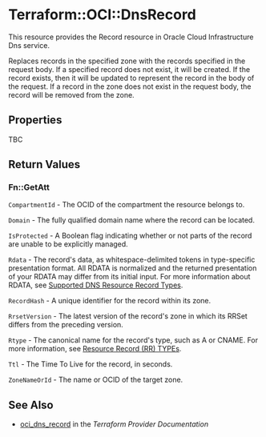 # Terraform::OCI::DnsRecord

This resource provides the Record resource in Oracle Cloud Infrastructure Dns service.

Replaces records in the specified zone with the records specified in the
request body. If a specified record does not exist, it will be created.
If the record exists, then it will be updated to represent the record in
the body of the request. If a record in the zone does not exist in the
request body, the record will be removed from the zone.

## Properties

TBC

## Return Values

### Fn::GetAtt

`CompartmentId` - The OCID of the compartment the resource belongs to.

`Domain` - The fully qualified domain name where the record can be located.

`IsProtected` - A Boolean flag indicating whether or not parts of the record are unable to be explicitly managed.

`Rdata` - The record's data, as whitespace-delimited tokens in type-specific presentation format. All RDATA is normalized and the returned presentation of your RDATA may differ from its initial input. For more information about RDATA, see [Supported DNS Resource Record Types](https://docs.cloud.oracle.com/iaas/Content/DNS/Reference/supporteddnsresource.htm).

`RecordHash` - A unique identifier for the record within its zone.

`RrsetVersion` - The latest version of the record's zone in which its RRSet differs from the preceding version.

`Rtype` - The canonical name for the record's type, such as A or CNAME. For more information, see [Resource Record (RR) TYPEs](https://www.iana.org/assignments/dns-parameters/dns-parameters.xhtml#dns-parameters-4).

`Ttl` - The Time To Live for the record, in seconds.

`ZoneNameOrId` - The name or OCID of the target zone.

## See Also

* [oci_dns_record](https://www.terraform.io/docs/providers/oci/r/dns_record.html) in the _Terraform Provider Documentation_